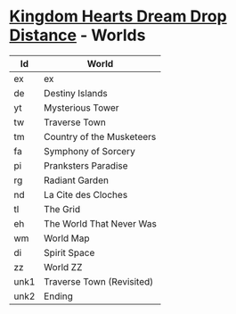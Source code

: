 # [Kingdom Hearts Dream Drop Distance](index.md) - Worlds

| Id | World                     |
|----|---------------------------|
| ex | ex                        |
| de | Destiny Islands           |
| yt | Mysterious Tower          |
| tw | Traverse Town             |
| tm | Country of the Musketeers |
| fa | Symphony of Sorcery       |
| pi | Pranksters Paradise       |
| rg | Radiant Garden            |
| nd | La Cite des Cloches       |
| tl | The Grid                  |
| eh | The World That Never Was  |
| wm | World Map                 |
| di | Spirit Space              |
| zz | World ZZ                  |
| unk1 | Traverse Town (Revisited) |
| unk2 | Ending                    |

